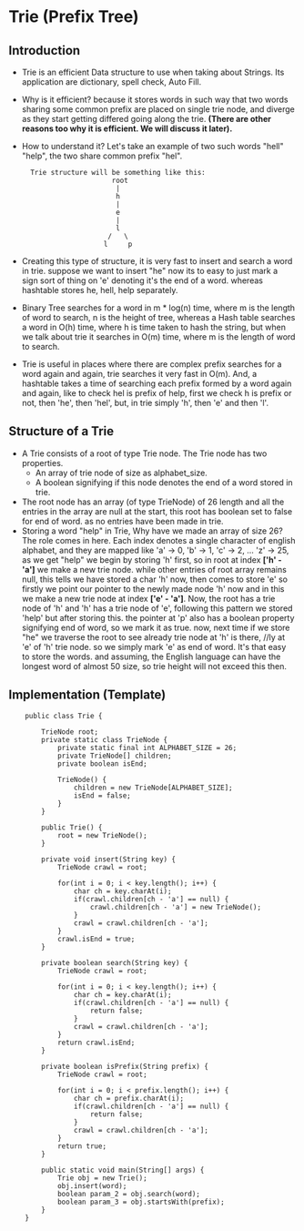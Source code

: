 # Trie (Prefix Tree)

## Introduction
- Trie is an efficient Data structure to use when taking about Strings. Its application are dictionary, spell check, Auto 
  Fill. 
- Why is it efficient? because it stores words in such way that two words sharing some common prefix
  are placed on single trie node, and diverge as they start getting differed going along the trie. **(There are other reasons 
  too why it is efficient. We will discuss it later).**
- How to understand it? Let's take an example of two such words "hell" "help", the two share common prefix "hel".
            
        Trie structure will be something like this:
                            root
                             |
                             h
                             |
                             e
                             |
                             l
                           /   \
                          l     p

- Creating this type of structure, it is very fast to insert and search a word in trie. suppose we want to insert "he" now
  its to easy to just mark a sign sort of thing on 'e' denoting it's the end of a word. whereas hashtable stores he, hell, help 
  separately.
- Binary Tree searches for a word in m * log(n) time, where m is the length of word to search, n is the height of tree,
  whereas a Hash table searches a word in O(h) time, where h is time taken to hash the string, 
  but when we talk about trie it searches in O(m) time, where m is the length of word to search.
- Trie is useful in places where there are complex prefix searches for a word again and again, trie searches it very fast in O(m).
  And, a hashtable takes a time of searching each prefix formed by a word again and again,
  like to check hel is prefix of help, first we check h is prefix or not, then 'he', then 'hel', 
  but, in trie simply 'h', then 'e' and then 'l'.

## Structure of a Trie
 - A Trie consists of a root of type Trie node. The Trie node has two properties.
   - An array of trie node of size as alphabet_size.
   - A boolean signifying if this node denotes the end of a word stored in trie.
 - The root node has an array (of type TrieNode) of 26 length and all the entries in the array are null
   at the start, this root has boolean set to false for end of word. as no entries have been made in trie.
 - Storing a word "help" in Trie, Why have we made an array of size 26? The role comes in here.
   Each index denotes a single character of english alphabet, and they are mapped like 'a' -> 0, 'b' -> 1, 'c' -> 2,
   ... 'z' -> 25, as we get "help" we begin by storing 'h' first, so in root at index **['h' - 'a']** we make a new trie 
   node. while other entries of root array remains null, this tells we have stored a char 'h' now,
   then comes to store 'e' so firstly we point our pointer to the newly made node 'h' now and in this we make a new trie node 
   at index **['e' - 'a']**. Now, the root has a trie node of 'h' and 'h' has a trie node of 'e', following this pattern 
   we stored 'help' but after storing this. the pointer at 'p' also has a boolean property signifying end of word, so we 
   mark it as true. now, next time if we store "he" we traverse the root to see already trie node at 'h' is there, //ly 
   at 'e' of 'h' trie node. so we simply mark 'e' as end of word. It's that easy to store the words. and assuming, the 
   English language can have the longest word of almost 50 size, so trie height will not exceed this then.
   
## Implementation (Template)

        public class Trie {
            
            TrieNode root;
            private static class TrieNode {
                private static final int ALPHABET_SIZE = 26;
                private TrieNode[] children;
                private boolean isEnd;
                
                TrieNode() {
                    children = new TrieNode[ALPHABET_SIZE];
                    isEnd = false;
                }
            }
            
            public Trie() {
                root = new TrieNode();
            }
            
            private void insert(String key) {
                TrieNode crawl = root;

                for(int i = 0; i < key.length(); i++) {
                    char ch = key.charAt(i);
                    if(crawl.children[ch - 'a'] == null) {
                        crawl.children[ch - 'a'] = new TrieNode();
                    }
                    crawl = crawl.children[ch - 'a'];
                }
                crawl.isEnd = true;
            }
            
            private boolean search(String key) {
                TrieNode crawl = root;

                for(int i = 0; i < key.length(); i++) {
                    char ch = key.charAt(i);
                    if(crawl.children[ch - 'a'] == null) {
                        return false;
                    }
                    crawl = crawl.children[ch - 'a'];
                }
                return crawl.isEnd;
            }

            private boolean isPrefix(String prefix) {
                TrieNode crawl = root;

                for(int i = 0; i < prefix.length(); i++) {
                    char ch = prefix.charAt(i);
                    if(crawl.children[ch - 'a'] == null) {
                        return false;
                    }
                    crawl = crawl.children[ch - 'a'];
                }
                return true;
            }

            public static void main(String[] args) {
                Trie obj = new Trie();
                obj.insert(word);
                boolean param_2 = obj.search(word);
                boolean param_3 = obj.startsWith(prefix);
            }
        }
